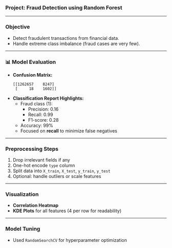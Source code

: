 
###  **Project: Fraud Detection using Random Forest**

---

###  **Objective**
- Detect fraudulent transactions from financial data.
- Handle extreme class imbalance (fraud cases are very few).

---

### 📊 **Model Evaluation**
- **Confusion Matrix:**
  ```
  [[1262657    8247]
   [     18    1602]]
  ```
- **Classification Report Highlights:**
  - Fraud class (1):
    - Precision: 0.16
    - Recall: 0.99
    - F1-score: 0.28
  - Accuracy: 99%
  - Focused on **recall** to minimize false negatives

---

###  **Preprocessing Steps**
1. Drop irrelevant fields if any
2. One-hot encode `type` column
3. Split data into `X_train`, `X_test`, `y_train`, `y_test`
4. Optional: handle outliers or scale features

---

###  **Visualization**
- **Correlation Heatmap**
- **KDE Plots** for all features (4 per row for readability)
---

###  **Model Tuning**
- Used `RandomSearchCV` for hyperparameter optimization

